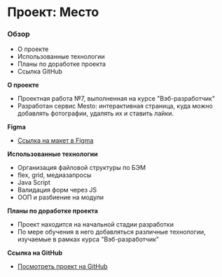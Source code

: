 # Проект: Место

### Обзор

* О проекте
* Использованные технологии
* Планы по доработке проекта
* Ссылка GitHub

**О проекте**

* Проектная работа №7, выполненная на курсе "Вэб-разработчик"
* Разработан сервис Mesto: интерактивная страница, куда можно добавлять фотографии, удалять их и ставить лайки.

**Figma**

* [Ссылка на макет в Figma](https://www.figma.com/file/2cn9N9jSkmxD84oJik7xL7/JavaScript.-Sprint-4?node-id=0%3A1)


**Использованные технологии**
* Организация файловой структуры по БЭМ
* flex, grid, медиазапросы
* Java Script
* Валидация форм через JS
* ООП и разбиение на модули

**Планы по доработке проекта**
* Проект находится на начальной стадии разработки
* По мере обучения в него добавляться различные технологии, изучаемые в рамках курса "Вэб-разработчик"

**Ссылка на GitHub**
* [Посмотреть проект на GitHub](https://karkusha123.github.io/mesto/)